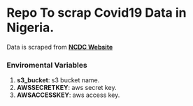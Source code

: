 # Repo To scrap Covid19 Data in Nigeria.
Data is scraped from **[NCDC Website](https://covid19.ncdc.gov.ng/)** 

### Enviromental Variables
1. **s3_bucket**: s3 bucket name.
2. **AWSSECRETKEY**: aws secret key.
3. **AWSACCESSKEY**: aws access key.
